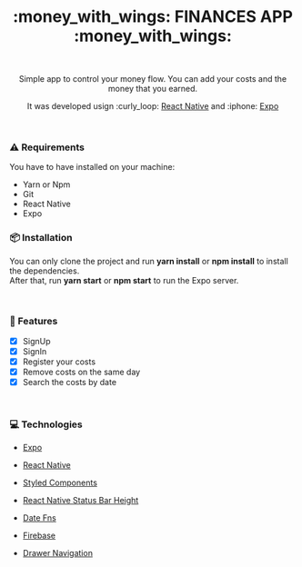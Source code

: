 <h1 align="center">:money_with_wings: FINANCES APP :money_with_wings:</h1> <br/>
<p align="center">Simple app to control your money flow. You can add your costs and the money that you earned. </p>
<p align="center"> It was developed usign :curly_loop: <a href="https://reactnative.dev/"> React Native</a> and :iphone: <a href="https://expo.io/"> Expo </a></p>
<br/>

### ⚠️ Requirements
You have to have installed on your machine:
- Yarn or Npm
- Git
- React Native
- Expo

### 📦 Installation
You can only clone the project and run **yarn install** or **npm install** to install the dependencies.<br/>
After that, run **yarn start** or **npm start** to run the Expo server.

<br/>

### 🔨 Features

- [x] SignUp
- [x] SignIn
- [x] Register your costs
- [x] Remove costs on the same day
- [x] Search the costs by date
<br/>

### 💻 Technologies

- [Expo](https://expo.io/)
- [React Native](https://reactnative.dev/)

- [Styled Components](https://styled-components.com/)
- [React Native Status Bar Height](https://www.npmjs.com/package/react-native-status-bar-height)
- [Date Fns](https://www.npmjs.com/package/date-fns)
- [Firebase](https://firebase.google.com/?hl=pt-br)
- [Drawer Navigation](https://reactnavigation.org/docs/drawer-based-navigation/)